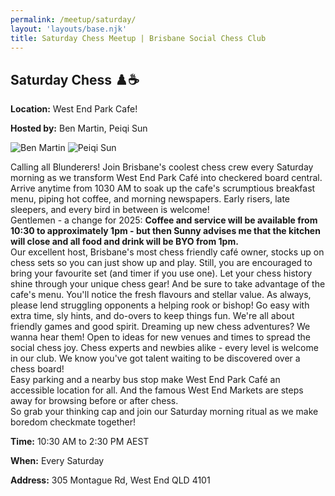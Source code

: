 ```yaml
---
permalink: /meetup/saturday/
layout: 'layouts/base.njk'
title: Saturday Chess Meetup | Brisbane Social Chess Club
---
```


<section class="px-4 max-w-3xl">
  <h2 class="text-center text-xl md:text-2xl font-semibold text-indigo-200 mb-3">
    Saturday Chess ♟️☕
  </h2>
  <p class="text-gray-200 text-sm"><strong>Location:</strong> West End Park Cafe!</p>
  <p class="text-gray-200 text-sm"><strong>Hosted by:</strong> Ben Martin, Peiqi Sun</p>
  <div class="flex justify-center gap-4 flex-wrap mt-2">
    <img
      src="https://avatars.githubusercontent.com/u/873384?s=400&v=4"
      alt="Ben Martin"
      class="max-w-[150px] rounded-lg"
    />
    <img
      src="https://avatars.githubusercontent.com/u/873384?s=400&v=4"
      alt="Peiqi Sun"
      class="max-w-[150px] rounded-lg"
    />
  </div>
  <p class="text-sm leading-relaxed">
    Calling all Blunderers! Join Brisbane's coolest chess crew every Saturday morning as we transform West End Park Café into checkered board central.<br/>
    Arrive anytime from 1030 AM to soak up the cafe's scrumptious breakfast menu, piping hot coffee, and morning newspapers. Early risers, late sleepers, and every bird in between is welcome!<br/>
    Gentlemen - a change for 2025:
    <strong>Coffee and service will be available from 10:30 to approximately 1pm - but then Sunny advises me that the kitchen will close and all food and drink will be BYO from 1pm.</strong><br/>
    Our excellent host, Brisbane's most chess friendly café owner, stocks up on chess sets so you can just show up and play. Still, you are encouraged to bring your favourite set (and timer if you use one). Let your chess history shine through your unique chess gear!
    And be sure to take advantage of the cafe's menu. You'll notice the fresh flavours and stellar value. As always, please lend struggling opponents a helping rook or bishop! Go easy with extra time, sly hints, and do-overs to keep things fun. We're all about friendly games and good spirit.
    Dreaming up new chess adventures? We wanna hear them! Open to ideas for new venues and times to spread the social chess joy.
    Chess experts and newbies alike - every level is welcome in our club. We know you've got talent waiting to be discovered over a chess board!<br/>
    Easy parking and a nearby bus stop make West End Park Café an accessible location for all. And the famous West End Markets are steps away for browsing before or after chess.<br/>
    So grab your thinking cap and join our Saturday morning ritual as we make boredom checkmate together!
  </p>
  <p class="text-gray-200 text-sm"><strong>Time:</strong> 10:30 AM to 2:30 PM AEST</p>
  <p class="text-gray-200 text-sm"><strong>When:</strong> Every Saturday</p>
  <p class="text-gray-200 text-sm"><strong>Address:</strong> 305 Montague Rd, West End QLD 4101</p>
  <div class="mt-4">
    <!-- TODO -->
    <!-- <iframe
      src=""
      class="w-full h-64 rounded-lg border-0"
      allowfullscreen=""
      loading="lazy"
    ></iframe> -->
  </div>
</section>
